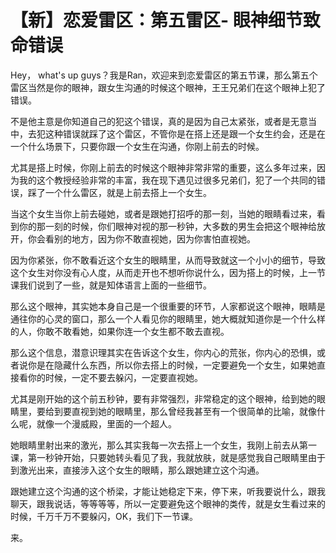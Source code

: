 # 【新】恋爱雷区：第五雷区- 眼神细节致命错误

Hey， what's up guys？我是Ran，欢迎来到恋爱雷区的第五节课，那么第五个雷区当然是你的眼神，跟女生沟通的时候这个眼神，王王兄弟们在这个眼神上犯了错误。

不是他主意是你知道自己的犯这个错误，真的是因为自己太紧张，或者是无意当中，去犯这种错误就踩了这个雷区，不管你是在搭上还是跟一个女生约会，还是在一个什么场景下，只要你跟一个女生在沟通，你刚上前去的时候。

尤其是搭上时候，你刚上前去的时候这个眼神非常非常的重要，这么多年过来，因为我的这个教授经验非常的丰富，我在现下遇见过很多兄弟们，犯了一个共同的错误，踩了一个什么雷区，就是上前去搭上一个女生。

当这个女生当你上前去碰她，或者是跟她打招呼的那一刻，当她的眼睛看过来，看到你的那一刻的时候，你们眼神对视的那一秒钟，大多数的男生会把这个眼神给放开，你会看别的地方，因为你不敢直视她，因为你害怕直视她。

因为你紧张，你不敢看近这个女生的眼睛里，从而导致就这一个小小的细节，导致这个女生对你没有心人度，从而走开也不想听你说什么，因为搭上的时候，上一节课我们说到了一些，就是知体语言上面的一些细节。

那么这个眼神，其实她本身自己是一个很重要的环节，人家都说这个眼神，眼睛是通往你的心灵的窗口，那么一个人看见你的眼睛里，她大概就知道你是一个什么样的人，你敢不敢看她，如果你连一个女生都不敢去直视。

那么这个信息，潜意识理其实在告诉这个女生，你内心的荒张，你内心的恐惧，或者说你是在隐藏什么东西，所以你去搭上的时候，一定要避免一个女生，如果她直接看你的时候，一定不要去躲闪，一定要直视她。

尤其是刚开始的这个前五秒钟，要有非常强烈，非常稳定的这个眼神，给到她的眼睛里，要给到要直视到她的眼睛里，那么曾经我甚至有一个很简单的比喻，就像什么呢，就像一个漫威殿，里面的一个超人。

她眼睛里射出来的激光，那么其实我每一次去搭上一个女生，我刚上前去从第一课，第一秒钟开始，只要她转头看见了我，我就放肤，就是感觉我自己眼睛里由于到激光出来，直接涉入这个女生的眼睛，那么跟她建立这个沟通。

跟她建立这个沟通的这个桥梁，才能让她稳定下来，停下来，听我要说什么，跟我聊天，跟我说话，等等等等，所以一定要避免这个眼神的类传，就是女生看过来的时候，千万千万不要躲闪，OK，我们下一节课。

来。